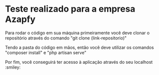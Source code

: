 <h1>Teste realizado para a empresa Azapfy</h1>
<p>Para rodar o código em sua máquina primeiramente você deve clonar o repositório através do comando "git clone (link-repositorio)"</p>
<p>Tendo a pasta do código em mãos, então você deve utilizar os comandos "composer install" e "php artisan serve"</p>
<p>Por fim, você conseguirá ter acesso à aplicação através do seu localhost :smiley: </p>
